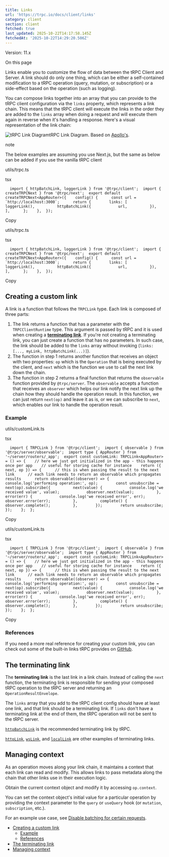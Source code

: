 ```yaml
---
title: Links
url: 'https://trpc.io/docs/client/links'
category: client
section: client
fetched: true
last_updated: 2025-10-22T14:17:58.145Z
fetchedAt: '2025-10-22T14:29:20.506Z'
---
```

Version: 11.x

On this page

Links enable you to customize the flow of data between the tRPC Client and Server. A link should do only one thing, which can be either a self-contained modification to a tRPC operation (query, mutation, or subscription) or a side-effect based on the operation (such as logging).

You can compose links together into an array that you can provide to the tRPC client configuration via the `links` property, which represents a link chain. This means that the tRPC client will execute the links in the order they are added to the `links` array when doing a request and will execute them again in reverse when it's handling a response. Here's a visual representation of the link chain:

![tRPC Link Diagram](/img/links-diagram.svg)tRPC Link Diagram. Based on [Apollo's](https://www.apollographql.com/docs/react/api/link/introduction/).

note

The below examples are assuming you use Next.js, but the same as below can be added if you use the vanilla tRPC client

utils/trpc.ts

tsx

``   import { httpBatchLink, loggerLink } from '@trpc/client';  import { createTRPCNext } from '@trpc/next';  export default createTRPCNext<AppRouter>({    config() {      const url = `http://localhost:3000`;      return {        links: [          loggerLink(),          httpBatchLink({            url,          }),        ],      };    },  });   ``

Copy

utils/trpc.ts

tsx

``   import { httpBatchLink, loggerLink } from '@trpc/client';  import { createTRPCNext } from '@trpc/next';  export default createTRPCNext<AppRouter>({    config() {      const url = `http://localhost:3000`;      return {        links: [          loggerLink(),          httpBatchLink({            url,          }),        ],      };    },  });   ``

Copy

## Creating a custom link[​](#creating-a-custom-link "Direct link to Creating a custom link")

A link is a function that follows the `TRPCLink` type. Each link is composed of three parts:

1.  The link returns a function that has a parameter with the `TRPCClientRuntime` type. This argument is passed by tRPC and it is used when creating a [**terminating link**](#the-terminating-link). If you're not creating a terminating link, you can just create a function that has no parameters. In such case, the link should be added to the `links` array without invoking (`links: [..., myLink, httpBatchLink(...)]`).
2.  The function in step 1 returns another function that receives an object with two properties: `op` which is the `Operation` that is being executed by the client, and `next` which is the function we use to call the next link down the chain.
3.  The function in step 2 returns a final function that returns the `observable` function provided by `@trpc/server`. The `observable` accepts a function that receives an `observer` which helps our link notify the next link up the chain how they should handle the operation result. In this function, we can just return `next(op)` and leave it as is, or we can subscribe to `next`, which enables our link to handle the operation result.

### Example[​](#example "Direct link to Example")

utils/customLink.ts

tsx

`   import { TRPCLink } from '@trpc/client';  import { observable } from '@trpc/server/observable';  import type { AppRouter } from '~/server/routers/_app';  export const customLink: TRPCLink<AppRouter> = () => {    // here we just got initialized in the app - this happens once per app    // useful for storing cache for instance    return ({ next, op }) => {      // this is when passing the result to the next link      // each link needs to return an observable which propagates results      return observable((observer) => {        console.log('performing operation:', op);        const unsubscribe = next(op).subscribe({          next(value) {            console.log('we received value', value);            observer.next(value);          },          error(err) {            console.log('we received error', err);            observer.error(err);          },          complete() {            observer.complete();          },        });        return unsubscribe;      });    };  };   `

Copy

utils/customLink.ts

tsx

`   import { TRPCLink } from '@trpc/client';  import { observable } from '@trpc/server/observable';  import type { AppRouter } from '~/server/routers/_app';  export const customLink: TRPCLink<AppRouter> = () => {    // here we just got initialized in the app - this happens once per app    // useful for storing cache for instance    return ({ next, op }) => {      // this is when passing the result to the next link      // each link needs to return an observable which propagates results      return observable((observer) => {        console.log('performing operation:', op);        const unsubscribe = next(op).subscribe({          next(value) {            console.log('we received value', value);            observer.next(value);          },          error(err) {            console.log('we received error', err);            observer.error(err);          },          complete() {            observer.complete();          },        });        return unsubscribe;      });    };  };   `

Copy

### References[​](#references "Direct link to References")

If you need a more real reference for creating your custom link, you can check out some of the built-in links tRPC provides on [GitHub](https://github.com/trpc/trpc/tree/main/packages/client/src/links).

## The terminating link[​](#the-terminating-link "Direct link to The terminating link")

The **terminating link** is the last link in a link chain. Instead of calling the `next` function, the terminating link is responsible for sending your composed tRPC operation to the tRPC server and returning an `OperationResultEnvelope`.

The `links` array that you add to the tRPC client config should have at least one link, and that link should be a terminating link. If `links` don't have a terminating link at the end of them, the tRPC operation will not be sent to the tRPC server.

[`httpBatchLink`](/docs/client/links/httpBatchLink) is the recommended terminating link by tRPC.

[`httpLink`](/docs/client/links/httpLink), [`wsLink`](/docs/client/links/wsLink), and [`localLink`](/docs/client/links/localLink) are other examples of terminating links.

## Managing context[​](#managing-context "Direct link to Managing context")

As an operation moves along your link chain, it maintains a context that each link can read and modify. This allows links to pass metadata along the chain that other links use in their execution logic.

Obtain the current context object and modify it by accessing `op.context`.

You can set the context object's initial value for a particular operation by providing the context parameter to the `query` or `useQuery` hook (or `mutation`, `subscription`, etc.).

For an example use case, see [Disable batching for certain requests](/docs/client/links/splitLink#disable-batching-for-certain-requests).

*   [Creating a custom link](#creating-a-custom-link)
    *   [Example](#example)
    *   [References](#references)
*   [The terminating link](#the-terminating-link)
*   [Managing context](#managing-context)
